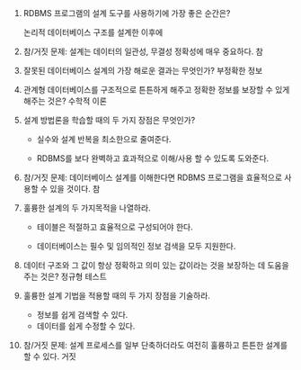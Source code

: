 1. RDBMS 프로그램의 설계 도구를 사용하기에 가장 좋은 순간은?

   논리적 데이터베이스 구조를 설계한 이후에

2. 참/거짓 문제: 설계는 데이터의 일관성, 무결성 정확성에 매우 중요하다.
   참

3. 잘못된 데이터베이스 설계의 가장 해로운 결과는 무엇인가?
   부정확한 정보

4. 관계형 데이터베이스를 구조적으로 튼튼하게 해주고 정확한 정보를 보장할 수 있게 해주는 것은?
   수학적 이론

5. 설계 방법론을 학습할 때의 두 가지 장점은 무엇인가?
   
   - 실수와 설계 반복을 최소한으로 줄여준다.
   
   - RDBMS를 보다 완벽하고 효과적으로 이해/사용 할 수 있도록 도와준다.
   
6. 참/거짓 문제: 데이터베이스 설계를 이해한다면 RDBMS 프로그램을 효율적으로 사용할 수 있을 것이다. 
   참

7. 훌륭한 설계의 두 가지목적을 나열하라. 

   - 테이블은 적절하고 효율적으로 구성되어야 한다.

   - 데이터베이스는 필수 및 임의적인 정보 검색을 모두 지원한다.

8. 데이터 구조와 그 값이 항상 정확하고 의미 있는 값이라는 것을 보장하는 데 도움을 주는 것은?
   정규형 테스트
9. 훌륭한 설계 기법을 적용할 때의 두 가지 장점을 기술하라. 
   - 정보를 쉽게 검색할 수 있다.
   - 데이터를 쉽게 수정할 수 있다.

10. 참/거짓 문제: 설계 프로세스를 일부 단축하더라도 여전히 훌륭하고 튼튼한 설계를 할 수 있다.
    거짓